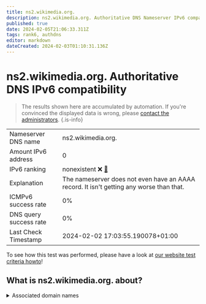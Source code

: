 ```yaml
---
title: ns2.wikimedia.org.
description: ns2.wikimedia.org. Authoritative DNS Nameserver IPv6 compatibility
published: true
date: 2024-02-05T21:06:33.311Z
tags: rank6, authdns
editor: markdown
dateCreated: 2024-02-03T01:10:31.136Z
---
```


# ns2.wikimedia.org. Authoritative DNS IPv6 compatibility

> The results shown here are accumulated by automation. If you're convinced the displayed data is wrong, please [contact the administrators](/howto/chat). 
{.is-info}




|   |   |
| - | - |
| Nameserver DNS name | ns2.wikimedia.org.
| Amount IPv6 address | 0
| IPv6 ranking | nonexistent :x: [🔗](/howto/ranking) |
| Explanation | The nameserver does not even have an AAAA record. It isn't getting any worse than that. |
| ICMPv6 success rate | 0%|
| DNS query success rate | 0% |
| Last Check Timestamp | 2024-02-02 17:03:55.190078+01:00 |

To see how this test was performed, please have a look at [our website test criteria howto](/howto/testcriteria/authdns)!


## What is ns2.wikimedia.org. about?






<details>
<summary>Associated domain names</summary>

www.wikimedia.org

www.wikipedia.org

</details>
